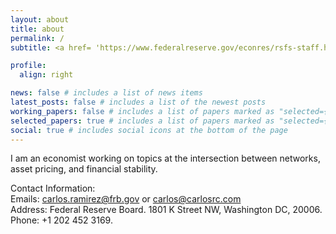 ```yaml
---
layout: about
title: about
permalink: /
subtitle: <a href= 'https://www.federalreserve.gov/econres/rsfs-staff.htm'>Division of Research and Statistics. Federal Reserve Board.</a>

profile:
  align: right

news: false # includes a list of news items
latest_posts: false # includes a list of the newest posts
working_papers: false # includes a list of papers marked as "selected={false}"
selected_papers: true # includes a list of papers marked as "selected={true}"
social: true # includes social icons at the bottom of the page
---
```


I am an economist working on topics at the intersection between networks, asset pricing, and financial stability. 

Contact Information:<br>
Emails: <a href = "mailto: carlos.ramirez@frb.gov">carlos.ramirez@frb.gov </a> or <a href = "mailto: carlos@carlosrc.com">carlos@carlosrc.com </a> <br>
Address: Federal Reserve Board. 1801 K Street NW, Washington DC, 20006. <br>
Phone: +1 202 452 3169.

<br>
<br>
